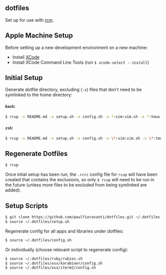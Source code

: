 ## dotfiles

Set up for use with [rcm](https://github.com/thoughtbot/rcm).

## Apple Machine Setup

Before setting up a new development environment on a new machine:

- Install [XCode](https://itunes.apple.com/au/app/xcode/id497799835?mt=12)
- Install XCode Command Line Tools (run `$ xcode-select --install`)

## Initial Setup

Generate dotfile directory, excluding (`-x`) files that don't need to be
symlinked to the home directory:

#### `bash`:

```sh
$ rcup -x README.md -x setup.sh -x config.sh -x *:vim:vim.sh -x *:tmux:tmux.sh -x *:oh-my-zsh:oh-my-zsh.sh -x ruby -x osx
```

#### `zsh`:

```sh
$ rcup -x README.md -x setup.sh -x config.sh -x \*:vim:vim.sh -x \*:tmux:tmux.sh -x \*:oh-my-zsh:oh-my-zsh.sh -x ruby -x osx
```

## Regenerate Dotfiles

```sh
$ rcup
```

Once intial setup has been run, the `.rcrc` config file for `rcup` will have
been created that contains the exclusions, so only `$ rcup` will need to be run
in the future (unless more files to be excluded from being symlinked are added).

## Setup Scripts

```sh
$ git clone https://github.com/paulfioravanti/dotfiles.git ~/.dotfiles
$ source ~/.dotfiles/setup.sh
```

Regenerate config for all apps and libraries under dotfiles:

```sh
$ source ~/.dotfiles/config.sh
```

Or individually (choose relevant script to regenerate config):

```sh
$ source ~/.dotfiles/ruby/rubies.sh
$ source ~/.dotfiles/osx/karabiner/config.sh
$ source ~/.dotfiles/osx/iterm2/config.sh
```
